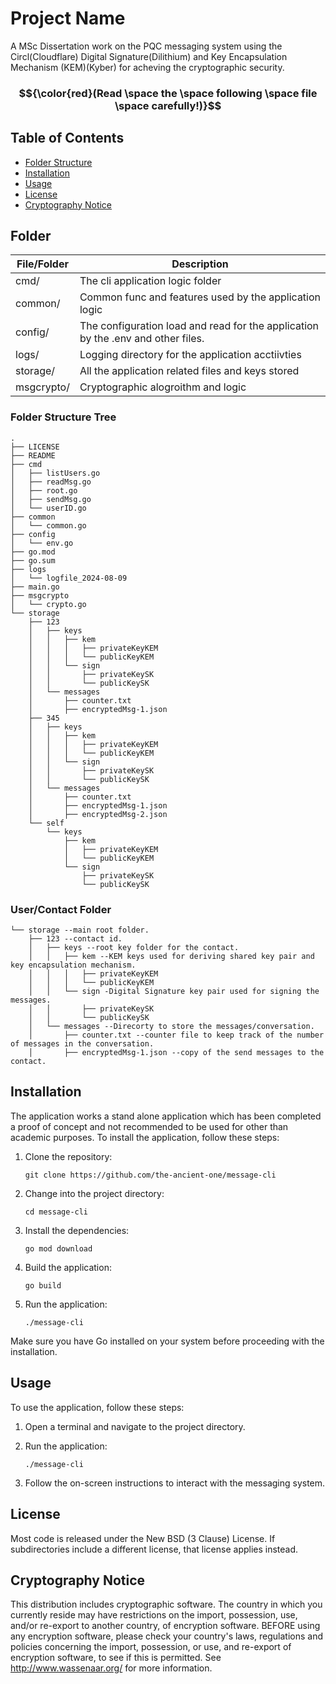 # Project Name

A MSc Dissertation work on the PQC messaging system using the Circl(Cloudflare) Digital Signature(Dilithium) and Key Encapsulation Mechanism (KEM)(Kyber) for acheving the cryptographic security. 


### $${\color{red}(Read \space the \space following \space file \space carefully!)}$$ 

## Table of Contents

- [Folder Structure](#folder)
- [Installation](#installation)
- [Usage](#usage)
- [License](#license)
- [Cryptography Notice](#cryptography-notice)


## Folder

|File/Folder | Description |
| ------------------ | ------------------------------------------ |
| cmd/| The cli application logic folder |
| common/| Common func and features used by the application logic| 
| config/| The configuration load and read for the application by the .env and other files. |
| logs/| Logging directory for the application acctiivties |
| storage/| All the application related files and keys stored | 
| msgcrypto/ | Cryptographic alogroithm and logic |

### Folder Structure Tree 

```
.
├── LICENSE
├── README
├── cmd
│   ├── listUsers.go
│   ├── readMsg.go
│   ├── root.go
│   ├── sendMsg.go
│   └── userID.go
├── common
│   └── common.go
├── config
│   └── env.go
├── go.mod
├── go.sum
├── logs
│   └── logfile_2024-08-09
├── main.go
├── msgcrypto
│   └── crypto.go
└── storage
    ├── 123
    │   ├── keys
    │   │   ├── kem
    │   │   │   ├── privateKeyKEM
    │   │   │   └── publicKeyKEM
    │   │   └── sign
    │   │       ├── privateKeySK
    │   │       └── publicKeySK
    │   └── messages
    │       ├── counter.txt
    │       ├── encryptedMsg-1.json
    ├── 345
    │   ├── keys
    │   │   ├── kem
    │   │   │   ├── privateKeyKEM
    │   │   │   └── publicKeyKEM
    │   │   └── sign
    │   │       ├── privateKeySK
    │   │       └── publicKeySK
    │   └── messages
    │       ├── counter.txt
    │       ├── encryptedMsg-1.json
    │       ├── encryptedMsg-2.json
    └── self
        └── keys
            ├── kem
            │   ├── privateKeyKEM
            │   └── publicKeyKEM
            └── sign
                ├── privateKeySK
                └── publicKeySK

```

### User/Contact Folder 
```
└── storage --main root folder.
    ├── 123 --contact id.
    │   ├── keys --root key folder for the contact.
    │   │   ├── kem --KEM keys used for deriving shared key pair and key encapsulation mechanism.
    │   │   │   ├── privateKeyKEM 
    │   │   │   └── publicKeyKEM
    │   │   └── sign -Digital Signature key pair used for signing the messages.
    │   │       ├── privateKeySK
    │   │       └── publicKeySK
    │   └── messages --Direcorty to store the messages/conversation.
    │       ├── counter.txt --counter file to keep track of the number of messages in the conversation.
    │       ├── encryptedMsg-1.json --copy of the send messages to the contact.

```

## Installation

The application works a stand alone application which has been completed a proof of concept and not recommended to be used for other than academic purposes.
To install the application, follow these steps:

1. Clone the repository:
    ```
    git clone https://github.com/the-ancient-one/message-cli
    ```

2. Change into the project directory:
    ```
    cd message-cli
    ```

3. Install the dependencies:
    ```
    go mod download
    ```

4. Build the application:
    ```
    go build
    ```

5. Run the application:
    ```
    ./message-cli
    ```

Make sure you have Go installed on your system before proceeding with the installation.

## Usage
To use the application, follow these steps:

1. Open a terminal and navigate to the project directory.

2. Run the application:
    ```
    ./message-cli
    ```

3. Follow the on-screen instructions to interact with the messaging system.

## License

Most code is released under the New BSD (3 Clause) License. If subdirectories
include a different license, that license applies instead.

## Cryptography Notice

This distribution includes cryptographic software. The country in which you
currently reside may have restrictions on the import, possession, use, and/or
re-export to another country, of encryption software. BEFORE using any
encryption software, please check your country's laws, regulations and policies
concerning the import, possession, or use, and re-export of encryption
software, to see if this is permitted. See http://www.wassenaar.org/ for more
information.
